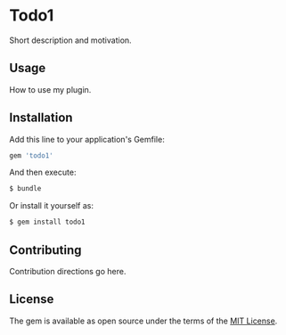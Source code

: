 # Todo1
Short description and motivation.

## Usage
How to use my plugin.

## Installation
Add this line to your application's Gemfile:

```ruby
gem 'todo1'
```

And then execute:
```bash
$ bundle
```

Or install it yourself as:
```bash
$ gem install todo1
```

## Contributing
Contribution directions go here.

## License
The gem is available as open source under the terms of the [MIT License](http://opensource.org/licenses/MIT).

